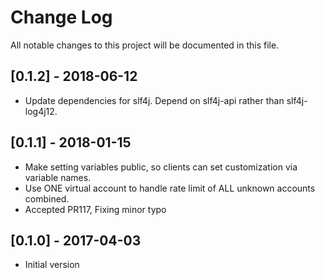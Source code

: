 # Change Log
All notable changes to this project will be documented in this file.

## [0.1.2] - 2018-06-12
- Update dependencies for slf4j. Depend on slf4j-api rather than slf4j-log4j12.

## [0.1.1] - 2018-01-15
- Make setting variables public, so clients can set customization via variable names.
- Use ONE virtual account to handle rate limit of ALL unknown accounts combined.
- Accepted PR117, Fixing minor typo

## [0.1.0] - 2017-04-03
- Initial version
